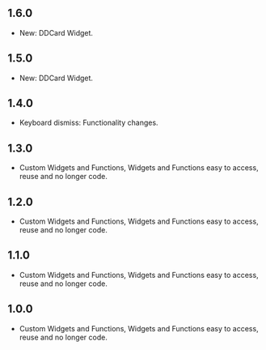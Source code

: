 ## 1.6.0

* New: DDCard Widget.

## 1.5.0

* New: DDCard Widget.

## 1.4.0

* Keyboard dismiss: Functionality changes.

## 1.3.0

* Custom Widgets and Functions, Widgets and Functions easy to access, reuse and no longer code.

## 1.2.0

* Custom Widgets and Functions, Widgets and Functions easy to access, reuse and no longer code.

## 1.1.0

* Custom Widgets and Functions, Widgets and Functions easy to access, reuse and no longer code.

## 1.0.0

* Custom Widgets and Functions, Widgets and Functions easy to access, reuse and no longer code.
